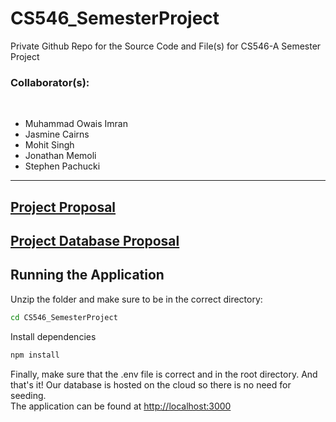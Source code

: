 # CS546_SemesterProject
Private Github Repo for the Source Code and File(s) for CS546-A Semester Project


<h3>Collaborator(s):</h3> <br>
<ul>
  <li>Muhammad Owais Imran</li>
  <li>Jasmine Cairns</li>
  <li>Mohit Singh</li>
  <li>Jonathan Memoli</li>
  <li>Stephen Pachucki</li>
</ul>
<hr>
<h2><a href="https://docs.google.com/document/d/1HDqA_3iJwkbXRNdzlV79PGtjue-KHMKJK6f2wBXk1tM/edit?usp=sharing">Project Proposal</a></h2>
<h2><a href="https://docs.google.com/document/d/1lgALuOU0bh_t1MZgJJTC4XTiQaZECzf780qho0XnN_4/edit?usp=sharing">Project Database Proposal</a></h2>

## Running the Application
Unzip the folder and make sure to be in the correct directory: 
```bash
cd CS546_SemesterProject
```
Install dependencies
```bash
npm install
```
Finally, make sure that the .env file is correct and in the root directory. 
And that's it! Our database is hosted on the cloud so there is no need for seeding. <br />
The application can be found at [http://localhost:3000](http://localhost:3000/)
